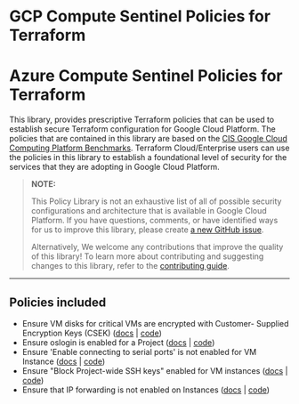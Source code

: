 # GCP Compute Sentinel Policies for Terraform
# Azure Compute Sentinel Policies for Terraform
This library, provides prescriptive Terraform policies that can be used to establish secure Terraform configuration for Google Cloud Platform. The policies that are contained in this library are based on the [CIS Google Cloud Computing Platform Benchmarks](https://www.cisecurity.org/benchmark/google_cloud_computing_platform). Terraform Cloud/Enterprise users can use the policies in this library to establish a foundational level of security for the services that they are adopting in Google Cloud Platform.

> **NOTE:**
>
> This Policy Library is not an exhaustive list of all of possible security configurations and architecture that is available in Google Cloud Platform. If you have questions, comments, or have identified ways for us to improve this library, please create [a new GitHub issue](https://github.com/hashicorp/policy-library-gcp-compute-terraform/issues/new/choose).
>
> Alternatively, We welcome any contributions that improve the quality of this library! To learn more about contributing and suggesting changes to this library, refer to the [contributing guide](CONTRIBUTING.md).

---

## Policies included

-  Ensure VM disks for critical VMs are encrypted with Customer- Supplied Encryption Keys (CSEK) ([docs](https://github.com/rclark/policy-library-gcp-compute-terraform-policies/blob/main/docs/policies/ensure-vm-disks-for-critical-vms-are-encrypted-with-customer-supplied-encryption-keys.md) | [code](https://github.com/rclark/policy-library-gcp-compute-terraform-policies/blob/main/policies/ensure-vm-disks-for-critical-vms-are-encrypted-with-customer-supplied-encryption-keys/ensure-vm-disks-for-critical-vms-are-encrypted-with-customer-supplied-encryption-keys.sentinel))
-  Ensure oslogin is enabled for a Project ([docs](https://github.com/rclark/policy-library-gcp-compute-terraform-policies/blob/main/docs/policies/ensure-oslogin-is-enabled-for-a-project.md) | [code](https://github.com/rclark/policy-library-gcp-compute-terraform-policies/blob/main/policies/ensure-oslogin-is-enabled-for-a-project/ensure-oslogin-is-enabled-for-a-project.sentinel))
-  Ensure 'Enable connecting to serial ports' is not enabled for VM Instance ([docs](https://github.com/rclark/policy-library-gcp-compute-terraform-policies/blob/main/docs/policies/enable-connecting-to-serial-ports-is-not-enabled-for-vm-instance.md) | [code](https://github.com/rclark/policy-library-gcp-compute-terraform-policies/blob/main/policies/enable-connecting-to-serial-ports-is-not-enabled-for-vm-instance/enable-connecting-to-serial-ports-is-not-enabled-for-vm-instance.sentinel))
-  Ensure "Block Project-wide SSH keys" enabled for VM instances ([docs](https://github.com/rclark/policy-library-gcp-compute-terraform-policies/blob/main/docs/policies/block-project-wide-ssh-keys-enabled-for-vm-instances.md) | [code](https://github.com/rclark/policy-library-gcp-compute-terraform-policies/blob/main/policies/block-project-wide-ssh-keys-enabled-for-vm-instances/block-project-wide-ssh-keys-enabled-for-vm-instances.sentinel))
-  Ensure that IP forwarding is not enabled on Instances ([docs](https://github.com/rclark/policy-library-gcp-compute-terraform-policies/blob/main/docs/policies/ensure-that-ip-forwarding-is-not-enabled-on-instances.md) | [code](https://github.com/rclark/policy-library-gcp-compute-terraform-policies/blob/main/policies/ensure-that-ip-forwarding-is-not-enabled-on-instances/ensure-that-ip-forwarding-is-not-enabled-on-instances.sentinel))